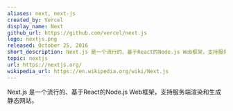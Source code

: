 ```yaml
---
aliases: next, next-js
created_by: Vercel
display_name: Next
github_url: https://github.com/vercel/next.js
logo: nextjs.png
released: October 25, 2016
short_description: Next.js 是一个流行的、基于React的Node.js Web框架，支持服务端渲染和生成静态网站。
topic: nextjs
url: https://nextjs.org/
wikipedia_url: https://en.wikipedia.org/wiki/Next.js
---
```


Next.js 是一个流行的、基于React的Node.js Web框架，支持服务端渲染和生成静态网站。